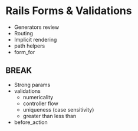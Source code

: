 # Rails Forms & Validations
* Generators review
* Routing
* Implicit rendering
* path helpers
* form_for
## BREAK
* Strong params
* validations
  * numericality
  * controller flow
  * uniqueness (case sensitivity)
  * greater than less than
* before_action

